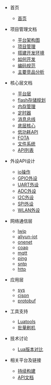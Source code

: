 * 首页
    * [首页](/)

* 项目管理文档
    * [平台架构图](markdown/proj/system_struct.md)
    * [项目管理](markdown/proj/project_manager.md)
    * [搭建开发环境](markdown/proj/workspace.md)
    * [如何开发](markdown/proj/how_to_dev.md)
    * [编码规范](markdown/proj/code_style.md)
    * [主要竞品分析](markdown/proj/compare.md)

* 核心层文档
    * [平台层](markdown/core/luat_platform.md)
    * [flash存储规划](markdown/core/flash_zone.md)
    * [内存管理](markdown/core/luat_memory.md)
    * [定时器](markdown/core/luat_timer.md)
    * [消息总线](markdown/core/luat_msgbus.md)
    * [底层核心](markdown/core/luat_core.md)
    * [低功耗API](markdown/core/luat_pm.md)
    * [FOTA](markdown/core/fota.md)
    * [文件系统](markdown/core/luat_fs.md)
    * [API列表](markdown/core/luat_api.md)

* 外设API设计
    * [io操作](markdown/device/luat_io.md)
    * [GPIO外设](markdown/device/luat_gpio.md)
    * [UART外设](markdown/device/luat_usart.md)
    * [ADC外设](markdown/device/luat_adc.md)
    * [I2C外设](markdown/device/luat_i2c.md)
    * [SPI外设](markdown/device/luat_spi.md)
    * [WLAN外设](markdown/device/luat_wlan.md)

* 网络通信层
    * [lwip](markdown/network/luat_lwip.md)
    * [aliyun-iot](markdown/network/luat_aliyun.md)
    * [onenet](markdown/network/luat_onenet.md)
    * [coap](markdown/network/luat_coap.md)
    * [mqtt](markdown/network/luat_mqtt.md)
    * [ping](markdown/network/luat_ping.md)
    * [sntp](markdown/network/luat_sntp.md)
    * [http](markdown/network/luat_http.md)

* 应用层
    * [sys](markdown/LuaTask/luat_sys.md)
    * [cjson](markdown/LuaTask/luat_cjson.md)
    * [protobuf](markdown/LuaTask/luat_protobuf.md)

* 工具支持
    * [Luatools]()
    * [批量刷机]()

* 技术讨论
    * [Lua版本对比]()

* 相关平台及链接
    * [持续构建]()
    * [API文档]()
